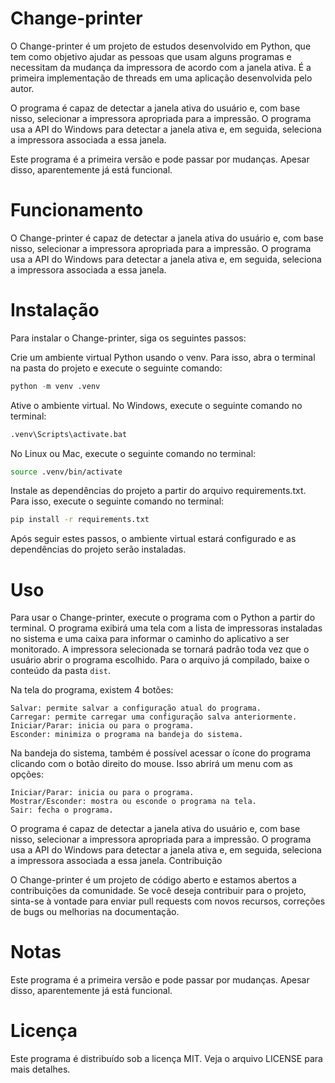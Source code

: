 # Change-printer

O Change-printer é um projeto de estudos desenvolvido em Python, que tem como objetivo ajudar as pessoas que usam alguns programas e necessitam da mudança da impressora de acordo com a janela ativa. É a primeira implementação de threads em uma aplicação desenvolvida pelo autor.

O programa é capaz de detectar a janela ativa do usuário e, com base nisso, selecionar a impressora apropriada para a impressão. O programa usa a API do Windows para detectar a janela ativa e, em seguida, seleciona a impressora associada a essa janela.

Este programa é a primeira versão e pode passar por mudanças. Apesar disso, aparentemente já está funcional.

# Funcionamento

O Change-printer é capaz de detectar a janela ativa do usuário e, com base nisso, selecionar a impressora apropriada para a impressão. O programa usa a API do Windows para detectar a janela ativa e, em seguida, seleciona a impressora associada a essa janela.

# Instalação

Para instalar o Change-printer, siga os seguintes passos:

Crie um ambiente virtual Python usando o venv. Para isso, abra o terminal na pasta do projeto e execute o seguinte comando:

```python
python -m venv .venv 
```

Ative o ambiente virtual. No Windows, execute o seguinte comando no terminal:

```bash
.venv\Scripts\activate.bat
```
No Linux ou Mac, execute o seguinte comando no terminal:

```bash
source .venv/bin/activate
```
Instale as dependências do projeto a partir do arquivo requirements.txt. Para isso, execute o seguinte comando no terminal:
```bash
pip install -r requirements.txt
```
Após seguir estes passos, o ambiente virtual estará configurado e as dependências do projeto serão instaladas.

# Uso

Para usar o Change-printer, execute o programa com o Python a partir do terminal. O programa exibirá uma tela com a lista de impressoras instaladas no sistema e uma caixa para informar o caminho do aplicativo a ser monitorado. A impressora selecionada se tornará padrão toda vez que o usuário abrir o programa escolhido.
Para o arquivo já compilado, baixe o conteúdo da pasta `dist`.

Na tela do programa, existem 4 botões:

    Salvar: permite salvar a configuração atual do programa.
    Carregar: permite carregar uma configuração salva anteriormente.
    Iniciar/Parar: inicia ou para o programa.
    Esconder: minimiza o programa na bandeja do sistema.

Na bandeja do sistema, também é possível acessar o ícone do programa clicando com o botão direito do mouse. Isso abrirá um menu com as opções:

    Iniciar/Parar: inicia ou para o programa.
    Mostrar/Esconder: mostra ou esconde o programa na tela.
    Sair: fecha o programa.

O programa é capaz de detectar a janela ativa do usuário e, com base nisso, selecionar a impressora apropriada para a impressão. O programa usa a API do Windows para detectar a janela ativa e, em seguida, seleciona a impressora associada a essa janela.
Contribuição

O Change-printer é um projeto de código aberto e estamos abertos a contribuições da comunidade. Se você deseja contribuir para o projeto, sinta-se à vontade para enviar pull requests com novos recursos, correções de bugs ou melhorias na documentação.

# Notas

Este programa é a primeira versão e pode passar por mudanças. Apesar disso, aparentemente já está funcional.
# Licença

Este programa é distribuído sob a licença MIT. Veja o arquivo LICENSE para mais detalhes.
